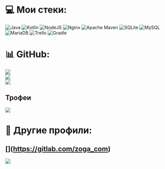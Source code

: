 # 💻 Мои стеки:
![Java](https://img.shields.io/badge/java-%23ED8B00.svg?style=for-the-badge&logo=java&logoColor=white) ![Kotlin](https://img.shields.io/badge/kotlin-%230095D5.svg?style=for-the-badge&logo=kotlin&logoColor=white) ![NodeJS](https://img.shields.io/badge/node.js-6DA55F?style=for-the-badge&logo=node.js&logoColor=white) ![Nginx](https://img.shields.io/badge/nginx-%23009639.svg?style=for-the-badge&logo=nginx&logoColor=white) ![Apache Maven](https://img.shields.io/badge/Apache%20Maven-C71A36?style=for-the-badge&logo=Apache%20Maven&logoColor=white) ![SQLite](https://img.shields.io/badge/sqlite-%2307405e.svg?style=for-the-badge&logo=sqlite&logoColor=white) ![MySQL](https://img.shields.io/badge/mysql-%2300f.svg?style=for-the-badge&logo=mysql&logoColor=white) ![MariaDB](https://img.shields.io/badge/MariaDB-003545?style=for-the-badge&logo=mariadb&logoColor=white) ![Trello](https://img.shields.io/badge/Trello-%23026AA7.svg?style=for-the-badge&logo=Trello&logoColor=white) ![Gradle](https://img.shields.io/badge/Gradle-02303A.svg?style=for-the-badge&logo=Gradle&logoColor=white)

# 📊 GitHub:
![](https://github-readme-stats.vercel.app/api?username=zoga-com&theme=nord&hide_border=false&include_all_commits=true&count_private=false)<br/>
![](https://github-readme-streak-stats.herokuapp.com/?user=zoga-com&theme=nord&hide_border=false)<br/>
![](https://github-readme-stats.vercel.app/api/top-langs/?username=zoga-com&theme=nord&hide_border=false&include_all_commits=true&count_private=false&layout=compact)
## Трофеи
![](https://github-profile-trophy.vercel.app/?username=zoga-com&theme=nord&no-frame=false&no-bg=false&margin-w=4)

# 🍉 Другие профили:
[[](https://img.shields.io/badge/gitlab-FFFFFF?style=for-the-badge&logo=gitlab&logoColor=white)](https://gitlab.com/zoga_com)
---
[![](https://visitcount.itsvg.in/api?id=zoga-com&icon=5&color=0)](https://visitcount.itsvg.in)
